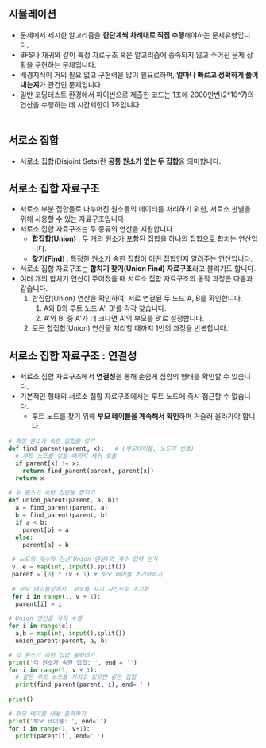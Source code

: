 ## 시뮬레이션
- 문제에서 제시한 알고리즘을 **한단계씩 차례대로 직접 수행**해야하는 문제유형입니다.
- BFS나 재귀와 같이 특정 자료구조 혹은 알고리즘에 종속되지 않고 주어진 문제 상황을 구현하는 문제입니다.
- 배경지식이 거의 필요 없고 구현력을 많이 필요로하며, **얼마나 빠르고 정확하게 풀어내는지**가 관건인 문제입니다.
- 일반 코딩테스트 환경에서 파이썬으로 제출한 코드는 1초에 2000만번(2*10^7)의 연산을 수행하는 데 시간제한이 1초입니다.
<br></br>
## 서로소 집합
- 서로소 집합(Disjoint Sets)란 **공통 원소가 없는 두 집합**을 의미합니다.

## 서로소 집합 자료구조
- 서로소 부분 집합들로 나누어진 원소들의 데이터를 처리하기 위한, 서로소 판별을 위해 사용할 수 있는 자료구조입니다.
- 서로소 집합 자료구조는 두 종류의 연산을 지원합니다.
  - **합집합(Union)** : 두 개의 원소가 포함된 집합을 하나의 집합으로 합치는 연산입니다.
  - **찾기(Find**) : 특정한 원소가 속한 집합이 어떤 집합인지 알려주는 연산입니다.
- 서로소 집합 자료구조는 **합치기 찾기(Union Find) 자료구조**라고 불리기도 합니다.
- 여러 개의 합치기 연산이 주어졌을 때 서로소 집합 자료구조의 동작 과정은 다음과 같습니다.
  1. 합집합(Union) 연산을 확인하여, 서로 연결된 두 노드 A, B를 확인합니다.
      1. A와 B의 루트 노드 A', B'를 각각 찾습니다.
      2. A'와 B' 중 A'가 더 크다면 A'의 부모를 B'로 설정합니다.
  2. 모든 합집합(Union) 연산을 처리할 때까지 1번의 과정을 반복합니다.

## 서로소 집합 자료구조 : 연결성
- 서로소 집합 자료구조에서 **연결성**을 통해 손쉽게 집합의 형태를 확인할 수 있습니다.
- 기본적인 형태의 서로소 집합 자료구조에서는 루트 노드에 즉시 접근할 수 없습니다.
  - 루트 노드를 찾기 위해 **부모 테이블을 계속해서 확인**하며 거슬러 올라가야 합니다.

```python
# 특정 원소가 속한 집합을 찾기
def find_parent(parent, x):   # (부모테이블, 노드의 번호)
  # 루트 노드를 찾을 때까지 재귀 호출
  if parent[x] != x:
    return find_parent(parent, parent[x])
  return x
  
# 두 원소가 속한 집합을 합치기
def union_parent(parent, a, b):
  a = find_parent(parent, a)
  b = find_parent(parent, b)
  if a < b:
    parent[b] = a
  else:
    parent[a] = b
    
 # 노드의 개수와 간선(Union 연산)의 개수 입력 받기
 v, e = map(int, input().split())
 parent = [0] * (v + 1) # 부모 테이블 초기화하기
 
 # 부모 테이블상에서, 부모를 자기 자신으로 초기화
 for i in range(1, v + 1):
  parent[i] = i
  
# Union 연산을 각각 수행
for i in range(e):
  a,b = map(int, input().split())
  union_parent(parent, a, b)

# 각 원소가 속한 집합 출력하기
print('각 원소가 속한 집합: ', end = '')
for i in range(1, v + 1):
  # 같은 루트 노드를 가지고 있으면 같은 집합
  print(find_parent(parent, i), end= '')
 
print()

# 부모 테이블 내용 출력하기
print('부모 테이블: ', end='')
for i in range(1, v+1):
  print(parent[i], end=' ')
```
